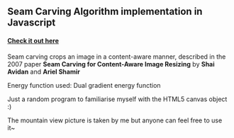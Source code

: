 ## Seam Carving Algorithm implementation in Javascript
#### [Check it out here][90b1b61e]

  [90b1b61e]: https://tianyu139.github.io/seam_carving/ "seam_carving"

Seam carving crops an image in a content-aware manner, described in the 2007 paper **Seam Carving for Content-Aware Image Resizing** by **Shai Avidan** and **Ariel Shamir**

Energy function used: Dual gradient energy function

Just a random program to familiarise myself with the HTML5 canvas object :)

The mountain view picture is taken by me but anyone can feel free to use it~
